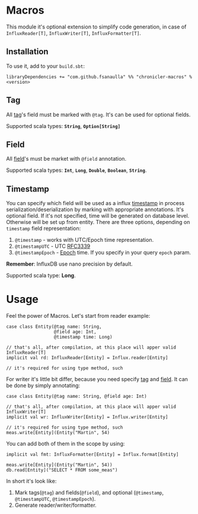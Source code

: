 # Macros
This module it's optional extension to simplify code generation, in case of `InfluxReader[T]`, `InfluxWriter[T]`, `InfluxFormatter[T]`.

## Installation
To use it, add to your `build.sbt`:
```
libraryDependencies += "com.github.fsanaulla" %% "chronicler-macros" % <version>
```
## Tag
All [tag](https://docs.influxdata.com/influxdb/v1.5/concepts/glossary/#tag)'s field must be marked with `@tag`. It's can be  used for optional fields.

Supported scala types: **`String`**, **`Option[String]`**

## Field
All [field](https://docs.influxdata.com/influxdb/v1.5/concepts/glossary/#field)'s must be market with `@field` annotation. 

Supported scala types: **`Int`**, **`Long`**, **`Double`**, **`Boolean`**, **`String`**.

## Timestamp
You can specify which field will be used as a influx [timestamp](https://docs.influxdata.com/influxdb/v1.5/concepts/glossary/#timestamp) in process serialization/deserialization by marking with appropriate annotations.
It's optional field. If it's not specified, time will be generated on database level. Otherwise will be set up from entity.
There are three options, depending on `timestamp` field representation:
1. `@timestamp` - works with UTC/Epoch time representation.
2. `@timestampUTC` - UTC [RFC3339](https://www.ietf.org/rfc/rfc3339.txt)
3. `@timestampEpoch` - [Epoch](https://en.wikipedia.org/wiki/Unix_time) time. If you specify in your query `epoch` param.

**Remember**: InfluxDB use nano precision by default.

Supported scala type: **Long**.

# Usage
Feel the power of Macros.
Let's start from reader example:
```
case class Entity(@tag name: String,
                  @field age: Int, 
                  @timestamp time: Long)

// that's all, after compilation, at this place will apper valid InfluxReader[T]
implicit val rd: InfluxReader[Entity] = Influx.reader[Entity]

// it's required for using type method, such
```
For writer it's little bit differ, because you need specify [tag](https://docs.influxdata.com/influxdb/v1.5/concepts/key_concepts/#tag-key) and [field](https://docs.influxdata.com/influxdb/v1.5/concepts/key_concepts/#field-value). It can be done by simply annotating:
```
case class Entity(@tag name: String, @field age: Int)

// that's all, after compilation, at this place will apper valid InfluxWriter[T]
implicit val wr: InfluxWriter[Entity] = Influx.writer[Entity]

// it's required for using type method, such
meas.write[Entity](Entity("Martin", 54)
```
You can add both of them in the scope by using:
```
implicit val fmt: InfluxFormatter[Entity] = Influx.format[Entity]

meas.write[Entity](Entity("Martin", 54))
db.read[Entity]("SELECT * FROM some_meas")
```

In short it's look like:
1. Mark tags(`@tag`) and fields(`@field`), and optional (`@timestamp`, `@timestampUTC`, `@timestampEpoch`).
2. Generate reader/writer/formatter.
